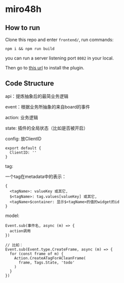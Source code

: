 # miro48h

## How to run

Clone this repo and enter `frontend/`, run commands:
```
npm i && npm run build
```
you can run a server listening port `8082` in your local.

Then go to [this url](https://miro.com/oauth/authorize/?response_type=code&client_id=3074457367848344047&redirect_uri=%2Fconfirm-app-install%2F) to install the plugin.

## Code Structure

api：提炼抽象后的最简业务逻辑

event：根据业务所抽象的来自board的事件

action: 业务逻辑

state: 插件的全局状态（比如是否被开启）

config: 放ClientID
```
export default {
  ClientID: ''
}
```

tag: 

一个tag在metadata中的表示：
```
{
  <tagName>: valueKey 或其它,
  $<tagName>: tag.values[valueKey] 或其它,
  <tagName>$container: 显示$<tagName>的值的widget的id
}
```

model:

```
Event.sub(事件名, async (m) => {
  action调用
})

// 比如：
Event.sub(Event.type.CreateFrame, async (m) => {
  for (const frame of m) {
    Action.CreateATagForACleanFrame(
      frame, Tags.State, 'todo'
    )
  }
})
```
